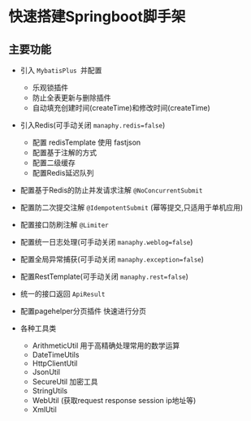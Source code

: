 # 快速搭建Springboot脚手架
## 主要功能
+ 引入 `MybatisPlus `并配置

  + 乐观锁插件
  + 防止全表更新与删除插件
  + 自动填充创建时间(createTime)和修改时间(createTime)

+ 引入Redis(可手动关闭 `manaphy.redis=false`)

  + 配置 redisTemplate 使用 fastjson
  +  配置基于注解的方式
  + 配置二级缓存
  + 配置Redis延迟队列

+ 配置基于Redis的防止并发请求注解 `@NoConcurrentSubmit`

+ 配置防二次提交注解 `@IdempotentSubmit` (幂等提交,只适用于单机应用)

+ 配置接口防刷注解 `@Limiter`

+ 配置统一日志处理(可手动关闭 `manaphy.weblog=false`)

+ 配置全局异常捕获(可手动关闭 `manaphy.exception=false`)

+ 配置RestTemplate(可手动关闭 `manaphy.rest=false`)

+ 统一的接口返回 `ApiResult`

+ 配置pagehelper分页插件 快速进行分页

+ 各种工具类

  + ArithmeticUtil 用于高精确处理常用的数学运算
  + DateTimeUtils
  + HttpClientUtil 
  + JsonUtil
  + SecureUtil 加密工具
  + StringUtils
  + WebUtil (获取request  response session ip地址等)
  + XmlUtil
  
  
